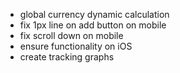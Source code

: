 - global currency dynamic calculation
- fix 1px line on add button on mobile
- fix scroll down on mobile
- ensure functionality on iOS
- create tracking graphs